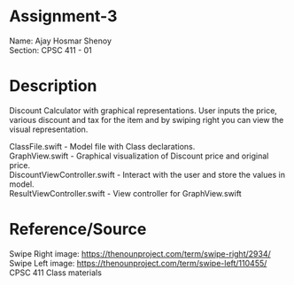 # Assignment-3
Name: Ajay Hosmar Shenoy<br />
Section: CPSC 411 - 01<br />
# Description 
Discount Calculator with graphical representations. User inputs the price, various discount and tax for the item and by swiping right you can view the visual representation.<br />

ClassFile.swift - Model file with Class declarations.<br />
GraphView.swift - Graphical visualization of Discount price and original price.<br />
DiscountViewController.swift - Interact with the user and store the values in model.<br />
ResultViewController.swift - View controller for GraphView.swift<br />
# Reference/Source
Swipe Right image: https://thenounproject.com/term/swipe-right/2934/ <br />
Swipe Left image: https://thenounproject.com/term/swipe-left/110455/ <br />
CPSC 411 Class materials<br />
